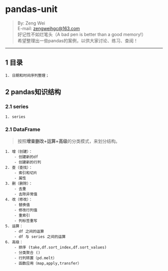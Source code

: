 # pandas-unit

> By: Zeng Wei  
> E-mail: zengweihgc@163.com  
> 好记性不如烂笔头（A bad pen is better than a good memory!）  
> 希望整理出一些pandas的案例，以供大家讨论、练习、查阅！

---
## 1 目录

	1. 日期和时间序列整理；

## 2 pandas知识结构

### 2.1 series
	1. series
	

### 2.1 DataFrame
> 按照**增查删改+运算+高级**的分类模式，来划分结构。

	1. 增（创建）：
		- 创建新的df
		- 创建新的行列  
	2. 查（查找）：  
		- 索引和切片
		- 属性
	3. 删（删除）： 
		- 去重
		- 去除异常值   
	4. 改（修改）：
		- 替换值
		- 修改行列值
		- 重索引
		- 列标签重写
	5. 运算：
		- df 之间的运算
		- df 与 series 之间的运算  
	6. 高级：
		- 排序 (take,df.sort_index,df.sort_values)
		- 分类聚合 ()
		- 行列转置（pd.melt）
		- 函数应用（map,apply,transfer）   